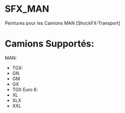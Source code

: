 # SFX_MAN
Peintures pour les Camions MAN [ShockFX-Transport]

# Camions Supportés:
MAN:
- TGX:
 - GN
 - GM
 - GX
- TGX Euro 6:
 - XL
 - XLX
 - XXL

